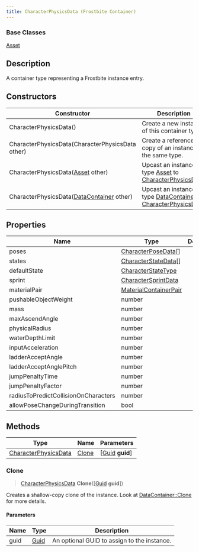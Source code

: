 ```yaml
---
title: CharacterPhysicsData (Frostbite Container)
---
```

### Base Classes

[Asset](Asset)

## Description

A container type representing a Frostbite instance entry.

## Constructors

| Constructor                                                                     | Description                                                                                                                     |
| ------------------------------------------------------------------------------- | ------------------------------------------------------------------------------------------------------------------------------- |
| CharacterPhysicsData()                                                          | Create a new instance of this container type.                                                                                   |
| CharacterPhysicsData(CharacterPhysicsData other)                                | Create a reference copy of an instance of the same type.                                                                        |
| CharacterPhysicsData([Asset](Asset) other)                                      | Upcast an instance of type [Asset](Asset) to [CharacterPhysicsData](CharacterPhysicsData).                                      |
| CharacterPhysicsData([DataContainer](/vext/ref/cls/shr/datacontainer) other) | Upcast an instance of type [DataContainer](/vext/ref/cls/shr/datacontainer) to [CharacterPhysicsData](CharacterPhysicsData). |

## Properties

| Name                                 | Type                                           | Description |
| ------------------------------------ | ---------------------------------------------- | ----------- |
| poses                                | [CharacterPoseData](CharacterPoseData)\[\]     |             |
| states                               | [CharacterStateData](CharacterStateData)\[\]   |             |
| defaultState                         | [CharacterStateType](CharacterStateType)       |             |
| sprint                               | [CharacterSprintData](CharacterSprintData)     |             |
| materialPair                         | [MaterialContainerPair](MaterialContainerPair) |             |
| pushableObjectWeight                 | number                                         |             |
| mass                                 | number                                         |             |
| maxAscendAngle                       | number                                         |             |
| physicalRadius                       | number                                         |             |
| waterDepthLimit                      | number                                         |             |
| inputAcceleration                    | number                                         |             |
| ladderAcceptAngle                    | number                                         |             |
| ladderAcceptAnglePitch               | number                                         |             |
| jumpPenaltyTime                      | number                                         |             |
| jumpPenaltyFactor                    | number                                         |             |
| radiusToPredictCollisionOnCharacters | number                                         |             |
| allowPoseChangeDuringTransition      | bool                                           |             |

## Methods

| Type                                         | Name            | Parameters                                     |
| -------------------------------------------- | --------------- | ---------------------------------------------- |
| [CharacterPhysicsData](CharacterPhysicsData) | [Clone](#clone) | \[[Guid](/vext/ref/cls/shr/guid) **guid**\] |

### Clone

> [CharacterPhysicsData](CharacterPhysicsData) **Clone**(\[[Guid](/vext/ref/cls/shr/guid) **guid**\])

Creates a shallow-copy clone of the instance. Look at [DataContainer::Clone](/vext/ref/cls/shr/datacontainer#clone) for more details.

#### Parameters

| Name | Type         | Description                                 |
| ---- | ------------ | ------------------------------------------- |
| guid | [Guid](Guid) | An optional GUID to assign to the instance. |
